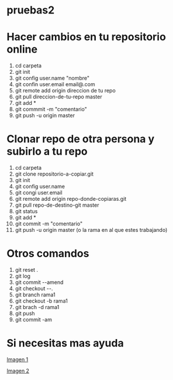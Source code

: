 # pruebas2

# Hacer cambios en tu repositorio online
1. cd carpeta
2. git init
3. git config user.name "nombre"
4. git confin user.email email@.com
5. git remote add origin direccion de tu repo
6. git pull direccion-de-tu-repo master
7. git add *
8. git commmit -m "comentario"
9. git push -u origin master

# Clonar repo de otra persona y subirlo a tu repo
1. cd carpeta
2. git clone repositorio-a-copiar.git
3. git init
4. git config user.name
5. git congi user.email
6. git remote add origin repo-donde-copiaras.git
7. git pull repo-de-destino-git master
8. git status
9. git add *
10. git commit -m "comentario"
11. git push -u origin master (o la rama en al que estes trabajando)

# Otros comandos

1. git reset .
2. git log
3. git commit --amend
4. git checkout --.
5. git branch rama1
6. git checkout -b rama1
7. git brach -d rama1
8. git push
9. git commit -am

# Si necesitas mas ayuda

[Imagen 1](https://edteam-media.s3.amazonaws.com/community/original/fc43b465-dbfb-465e-9705-b38d230452fc.jpg "_blank")

[Imagen 2](https://scontent.flpb3-2.fna.fbcdn.net/v/t1.6435-9/116473561_3094841473904742_8900868126690351666_n.jpg?_nc_cat=102&ccb=1-7&_nc_sid=9267fe&_nc_ohc=HY23oTMudYIAX-B0rqS&_nc_ht=scontent.flpb3-2.fna&oh=00_AfAi0J-wlK6ZiG3RvUwGSI5s_JZOB5m78QrEGKx7-D87pg&oe=6447FA86)